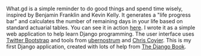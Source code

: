 What.gd is a simple reminder to do good things and spend time wisely, inspired by Benjamin Franklin and Kevin Kelly. It generates a "life progress bar" and calculates the number of remaining days in your life based on standard actuarial tables. You can see it in action [here](http://what.gd/). I wrote it as a simple web application to help learn Django programming. The user interface uses [Twitter Bootstrap](http://twitter.github.com/bootstrap/) and tools from [ubernostrum](https://bitbucket.org/ubernostrum/) and [Chris Coyier](http://css-tricks.com/css3-progress-bars/). This is my first Django application, created with lots of help from [The Django Book](http://www.djangobook.com/).